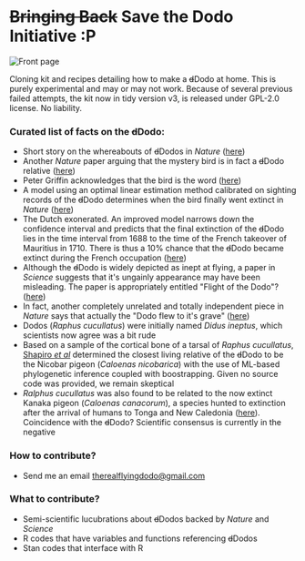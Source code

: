 # ~~Bringing Back~~ Save the Dodo Initiative :P

![Front page](https://github.com/ndbrown6/dodo-cloning-kit/blob/master/ext/dodo-bird-icon-flat-black-450w-760195870.jpg)

Cloning kit and recipes detailing how to make a ~~d~~Dodo at home. This is purely experimental
and may or may not work. Because of several previous failed attempts, the kit now in
tidy version v3, is released under GPL-2.0 license. No liability.

### Curated list of facts on the ~~d~~Dodo:
- Short story on the whereabouts of ~~d~~Dodos in *Nature* ([here](https://www.nature.com/articles/443138a))
- Another *Nature* paper arguing that the mystery bird is in fact a ~~d~~Dodo relative ([here](https://www.nature.com/articles/511387a))
- Peter Griffin acknowledges that the bird is the word ([here](https://www.youtube.com/watch?v=zUi5xKQXG6I))
- A model using an optimal linear estimation method calibrated on sighting records of the ~~d~~Dodo determines when the bird finally went extinct in *Nature* ([here](https://www.nature.com/articles/426245a))
- The Dutch exonerated. An improved model narrows down the confidence interval and predicts that the final extinction of the ~~d~~Dodo lies in the time interval from 1688 to the time of the French takeover of Mauritius in 1710. There is thus a 10% chance that the ~~d~~Dodo became extinct during the French occupation ([here](https://www.nature.com/articles/nature02688))
- Although the ~~d~~Dodo is widely depicted as inept at flying, a paper in *Science* suggests that it's ungainly appearance may have been misleading. The paper is appropriately entitled "Flight of the Dodo"? ([here](https://science.sciencemag.org/content/295/5560/1683))
- In fact, another completely unrelated and totally independent piece in *Nature* says that actually the "Dodo flew to it's grave" ([here](https://www.nature.com/news/2002/020225/full/news020225-10.html))
- Dodos (*Raphus cucullatus*) were initially named *Didus ineptus*, which scientists now agree was a bit rude 
- Based on a sample of the cortical bone of a tarsal of *Raphus cucullatus*, [Shapiro *et al*](https://science.sciencemag.org/content/295/5560/1683) determined the closest living relative of the ~~d~~Dodo to be the Nicobar pigeon (*Caloenas nicobarica*) with the use of ML-based phylogenetic inference coupled with boostrapping. Given no source code was provided, we remain skeptical
- *Ralphus cucullatus* was also found to be related to the now extinct Kanaka pigeon (*Caloenas canacorum*), a species hunted to extinction after the arrival of humans to Tonga and New Caledonia ([here](https://bmcevolbiol.biomedcentral.com/articles/10.1186/1471-2148-14-136)). Coincidence with the ~~d~~Dodo? Scientific consensus is currently in the negative

### How to contribute?
- Send me an email [therealflyingdodo@gmail.com](mailto:therealflyingdodo@gmail.com)

### What to contribute?
- Semi-scientific lucubrations about ~~d~~Dodos backed by *Nature* and *Science*
- R codes that have variables and functions referencing ~~d~~Dodos
- Stan codes that interface with R
